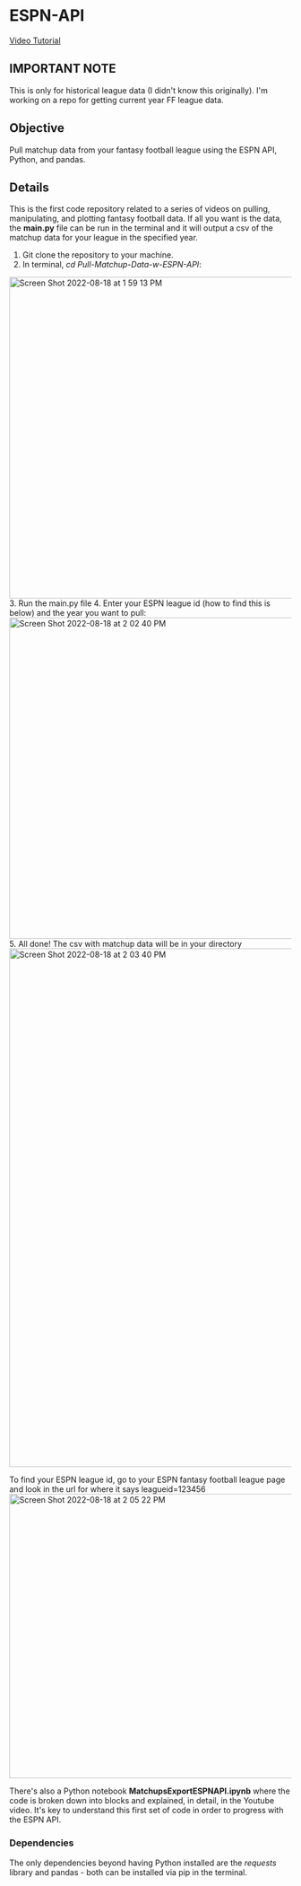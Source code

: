 # ESPN-API

[Video Tutorial](https://youtu.be/PUUkwBYYKHA)

## IMPORTANT NOTE
This is only for historical league data (I didn't know this originally). I'm working on a repo for getting current year FF league data.

## Objective
Pull matchup data from your fantasy football league using the ESPN API, Python, and pandas.

## Details
This is the first code repository related to a series of videos on pulling, manipulating, and plotting fantasy football data. If all you want is the data, the **main.py** file can be run in the terminal and it will output a csv of the matchup data for your league in the specified year. 

1. Git clone the repository to your machine.
2. In terminal, *cd Pull-Matchup-Data-w-ESPN-API*:
<img width="573" alt="Screen Shot 2022-08-18 at 1 59 13 PM" src="https://user-images.githubusercontent.com/29851231/185473271-6894aa8b-1f9d-4692-a507-b28d5aed4c35.png">
3. Run the main.py file
4. Enter your ESPN league id (how to find this is below) and the year you want to pull:
<img width="573" alt="Screen Shot 2022-08-18 at 2 02 40 PM" src="https://user-images.githubusercontent.com/29851231/185473930-0473d368-a97a-4e76-b0e4-897885eb8973.png">
5. All done! The csv with matchup data will be in your directory
<img width="924" alt="Screen Shot 2022-08-18 at 2 03 40 PM" src="https://user-images.githubusercontent.com/29851231/185474104-9457db2d-0791-4414-9532-122f3a0428a6.png">

To find your ESPN league id, go to your ESPN fantasy football league page and look in the url for where it says leagueid=123456
<img width="507" alt="Screen Shot 2022-08-18 at 2 05 22 PM" src="https://user-images.githubusercontent.com/29851231/185474391-777c13c6-d29a-48c5-a559-15fe680d0bf0.png">

There's also a Python notebook **MatchupsExportESPNAPI.ipynb** where the code is broken down into blocks and explained, in detail, in the Youtube video. It's key to understand this first set of code in order to progress with the ESPN API.

### Dependencies
The only dependencies beyond having Python installed are the *requests* library and pandas - both can be installed via pip in the terminal.
